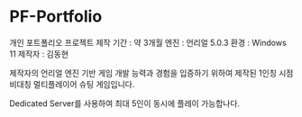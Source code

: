 # PF-Portfolio
개인 포트폴리오 프로젝트
제작 기간 : 약 3개월
엔진 : 언리얼 5.0.3
환경 : Windows 11
제작자 : 김동현

제작자의 언리얼 엔진 기반 게임 개발 능력과 경험을 입증하기 위하여 제작된
1인칭 시점 비대칭 멀티플레이어 슈팅 게임입니다.

Dedicated Server를 사용하여 최대 5인이 동시에 플레이 가능합나다.
